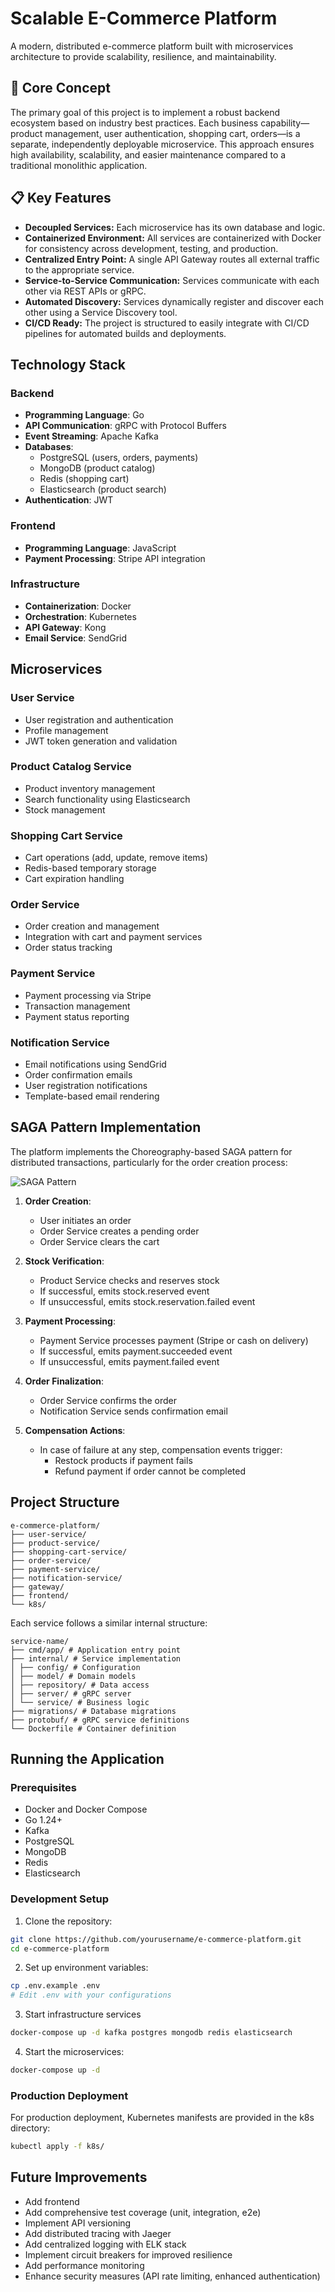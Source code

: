 # Scalable E-Commerce Platform

A modern, distributed e-commerce platform built with microservices architecture to provide scalability, resilience, and maintainability.

## 🌟 Core Concept

The primary goal of this project is to implement a robust backend ecosystem based on industry best practices. Each business capability—product management, user authentication, shopping cart, orders—is a separate, independently deployable microservice. This approach ensures high availability, scalability, and easier maintenance compared to a traditional monolithic application.

## 📋 Key Features

- **Decoupled Services:** Each microservice has its own database and logic.
- **Containerized Environment:** All services are containerized with Docker for consistency across development, testing, and production.
- **Centralized Entry Point:** A single API Gateway routes all external traffic to the appropriate service.
- **Service-to-Service Communication:** Services communicate with each other via REST APIs or gRPC.
- **Automated Discovery:** Services dynamically register and discover each other using a Service Discovery tool.
- **CI/CD Ready:** The project is structured to easily integrate with CI/CD pipelines for automated builds and deployments.

## Technology Stack

### Backend
- **Programming Language**: Go
- **API Communication**: gRPC with Protocol Buffers
- **Event Streaming**: Apache Kafka
- **Databases**:
  - PostgreSQL (users, orders, payments)
  - MongoDB (product catalog)
  - Redis (shopping cart)
  - Elasticsearch (product search)
- **Authentication**: JWT

### Frontend
- **Programming Language**: JavaScript
- **Payment Processing**: Stripe API integration

### Infrastructure
- **Containerization**: Docker
- **Orchestration**: Kubernetes
- **API Gateway**: Kong
- **Email Service**: SendGrid

## Microservices

### User Service
- User registration and authentication
- Profile management
- JWT token generation and validation

### Product Catalog Service
- Product inventory management
- Search functionality using Elasticsearch
- Stock management

### Shopping Cart Service
- Cart operations (add, update, remove items)
- Redis-based temporary storage
- Cart expiration handling

### Order Service
- Order creation and management
- Integration with cart and payment services
- Order status tracking

### Payment Service
- Payment processing via Stripe
- Transaction management
- Payment status reporting

### Notification Service
- Email notifications using SendGrid
- Order confirmation emails
- User registration notifications
- Template-based email rendering

## SAGA Pattern Implementation

The platform implements the Choreography-based SAGA pattern for distributed transactions, particularly for the order creation process:

![SAGA Pattern](./saga.jpg)

1. **Order Creation**:
   - User initiates an order
   - Order Service creates a pending order
   - Order Service clears the cart

2. **Stock Verification**:
   - Product Service checks and reserves stock
   - If successful, emits stock.reserved event
   - If unsuccessful, emits stock.reservation.failed event

3. **Payment Processing**:
   - Payment Service processes payment (Stripe or cash on delivery)
   - If successful, emits payment.succeeded event
   - If unsuccessful, emits payment.failed event

4. **Order Finalization**:
   - Order Service confirms the order
   - Notification Service sends confirmation email

5. **Compensation Actions**:
   - In case of failure at any step, compensation events trigger:
     - Restock products if payment fails
     - Refund payment if order cannot be completed

## Project Structure
```
e-commerce-platform/ 
├── user-service/
├── product-service/
├── shopping-cart-service/
├── order-service/
├── payment-service/
├── notification-service/
├── gateway/
├── frontend/
└── k8s/
```

Each service follows a similar internal structure:

```
service-name/
├── cmd/app/ # Application entry point
├── internal/ # Service implementation
│ ├── config/ # Configuration
│ ├── model/ # Domain models
│ ├── repository/ # Data access
│ ├── server/ # gRPC server
│ └── service/ # Business logic
├── migrations/ # Database migrations
├── protobuf/ # gRPC service definitions 
└── Dockerfile # Container definition
```

## Running the Application

### Prerequisites
- Docker and Docker Compose
- Go 1.24+
- Kafka
- PostgreSQL
- MongoDB
- Redis
- Elasticsearch

### Development Setup

1. Clone the repository:
```bash
git clone https://github.com/yourusername/e-commerce-platform.git
cd e-commerce-platform
```

2. Set up environment variables:
```bash
cp .env.example .env
# Edit .env with your configurations
```

3. Start infrastructure services
```bash
docker-compose up -d kafka postgres mongodb redis elasticsearch
```

4. Start the microservices:
```bash
docker-compose up -d
```

### Production Deployment
For production deployment, Kubernetes manifests are provided in the k8s directory:
```bash
kubectl apply -f k8s/
```

## Future Improvements

- Add frontend
- Add comprehensive test coverage (unit, integration, e2e)
- Implement API versioning
- Add distributed tracing with Jaeger
- Add centralized logging with ELK stack
- Implement circuit breakers for improved resilience
- Add performance monitoring
- Enhance security measures (API rate limiting, enhanced authentication)